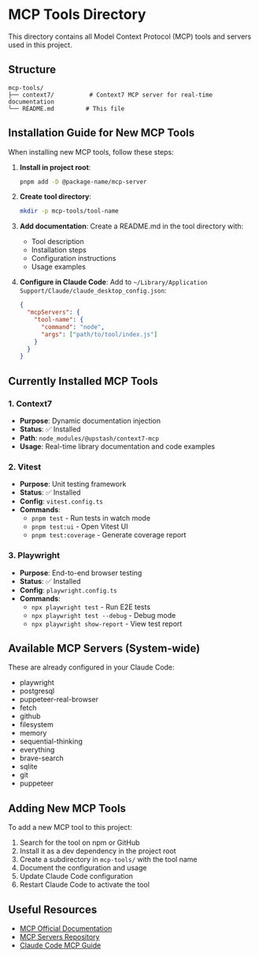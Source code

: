 # MCP Tools Directory

This directory contains all Model Context Protocol (MCP) tools and servers used in this project.

## Structure
```
mcp-tools/
├── context7/          # Context7 MCP server for real-time documentation
└── README.md         # This file
```

## Installation Guide for New MCP Tools

When installing new MCP tools, follow these steps:

1. **Install in project root**:
   ```bash
   pnpm add -D @package-name/mcp-server
   ```

2. **Create tool directory**:
   ```bash
   mkdir -p mcp-tools/tool-name
   ```

3. **Add documentation**:
   Create a README.md in the tool directory with:
   - Tool description
   - Installation steps
   - Configuration instructions
   - Usage examples

4. **Configure in Claude Code**:
   Add to `~/Library/Application Support/Claude/claude_desktop_config.json`:
   ```json
   {
     "mcpServers": {
       "tool-name": {
         "command": "node",
         "args": ["path/to/tool/index.js"]
       }
     }
   }
   ```

## Currently Installed MCP Tools

### 1. Context7
- **Purpose**: Dynamic documentation injection
- **Status**: ✅ Installed
- **Path**: `node_modules/@upstash/context7-mcp`
- **Usage**: Real-time library documentation and code examples

### 2. Vitest
- **Purpose**: Unit testing framework
- **Status**: ✅ Installed
- **Config**: `vitest.config.ts`
- **Commands**: 
  - `pnpm test` - Run tests in watch mode
  - `pnpm test:ui` - Open Vitest UI
  - `pnpm test:coverage` - Generate coverage report

### 3. Playwright
- **Purpose**: End-to-end browser testing
- **Status**: ✅ Installed  
- **Config**: `playwright.config.ts`
- **Commands**:
  - `npx playwright test` - Run E2E tests
  - `npx playwright test --debug` - Debug mode
  - `npx playwright show-report` - View test report

## Available MCP Servers (System-wide)

These are already configured in your Claude Code:
- playwright
- postgresql
- puppeteer-real-browser
- fetch
- github
- filesystem
- memory
- sequential-thinking
- everything
- brave-search
- sqlite
- git
- puppeteer

## Adding New MCP Tools

To add a new MCP tool to this project:

1. Search for the tool on npm or GitHub
2. Install it as a dev dependency in the project root
3. Create a subdirectory in `mcp-tools/` with the tool name
4. Document the configuration and usage
5. Update Claude Code configuration
6. Restart Claude Code to activate the tool

## Useful Resources

- [MCP Official Documentation](https://modelcontextprotocol.io)
- [MCP Servers Repository](https://github.com/modelcontextprotocol/servers)
- [Claude Code MCP Guide](https://docs.anthropic.com/en/docs/claude-code/mcp)